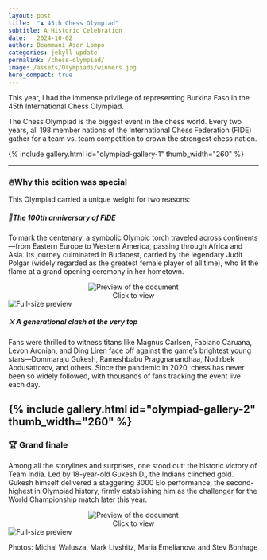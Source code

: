 ```yaml
---
layout: post
title:  "♟️ 45th Chess Olympiad"
subtitle: A Historic Celebration
date:   2024-10-02
author: Boammani Aser Lompo
categories: jekyll update
permalink: /chess-olympiad/
image: /assets/Olympiads/winners.jpg
hero_compact: true
---
```

This year, I had the immense privilege of representing Burkina Faso in the 45th International Chess Olympiad.

The Chess Olympiad is the biggest event in the chess world. Every two years, all 198 member nations of the International Chess Federation (FIDE) gather for a team vs. team competition to crown the strongest chess nation.



{% include gallery.html id="olympiad-gallery-1" thumb_width="260" %}

----
### 🔥Why this edition was special
This Olympiad carried a unique weight for two reasons:

##### 🎂The 100th anniversary of FIDE
To mark the centenary, a symbolic Olympic torch traveled across continents—from Eastern Europe to Western America, passing through Africa and Asia. Its journey culminated in Budapest, carried by the legendary Judit Polgár (widely regarded as the greatest female player of all time), who lit the flame at a grand opening ceremony in her hometown.

<div markdown="0" style="text-align:center;">
  <a href="#img-torch">
    <div class="preview-container" style="display:inline-block;">
      <img src="{{ site.baseurl }}/assets/Olympiads/torch.jpg"
           alt="Preview of the document"
           style="display:block; margin:0 auto; float:none; max-width:100%; height:auto;">
      <div class="hover-effect">Click to view</div>
    </div>
  </a>
</div>

<!-- Lightbox -->
<div id="img-torch" class="lightbox" markdown="0">
  <a href="#!" class="lightbox-close"></a>
  <img src="{{ site.baseurl }}/assets/Olympiads/torch.jpg" alt="Full-size preview">
</div>

##### ⚔️ A generational clash at the very top
Fans were thrilled to witness titans like Magnus Carlsen, Fabiano Caruana, Levon Aronian, and Ding Liren face off against the game’s brightest young stars—Dommaraju Gukesh, Rameshbabu Praggnanandhaa, Nodirbek Abdusattorov, and others. Since the pandemic in 2020, chess has never been so widely followed, with thousands of fans tracking the event live each day.

{% include gallery.html id="olympiad-gallery-2" thumb_width="260" %}
----
### 🏆 Grand finale
Among all the storylines and surprises, one stood out: the historic victory of Team India. Led by 18-year-old Gukesh D., the Indians clinched gold. Gukesh himself delivered a staggering 3000 Elo performance, the second-highest in Olympiad history, firmly establishing him as the challenger for the World Championship match later this year.

<div markdown="0" style="text-align:center;">
  <a href="#img-winners">
    <div class="preview-container" style="display:inline-block;">
      <img src="{{ site.baseurl }}/assets/Olympiads/winners.jpg"
           alt="Preview of the document"
           style="display:block; margin:0 auto; float:none; max-width:100%; height:auto;">
      <div class="hover-effect">Click to view</div>
    </div>
  </a>
</div>

<!-- Lightbox -->
<div id="img-winners" class="lightbox" markdown="0">
  <a href="#!" class="lightbox-close"></a>
  <img src="{{ site.baseurl }}/assets/Olympiads/winners.jpg" alt="Full-size preview">
</div>

Photos: Michal Walusza, Mark Livshitz, Maria Emelianova and Stev Bonhage
